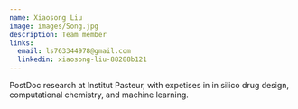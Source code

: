 ```yaml
---
name: Xiaosong Liu
image: images/Song.jpg
description: Team member
links:
  email: ls763344978@gmail.com
  linkedin: xiaosong-liu-88288b121
---
```


PostDoc research at Institut Pasteur, with expetises in in silico drug design, computational chemistry, and machine learning.
